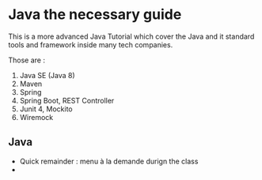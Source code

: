 # Java the necessary guide

This is a more advanced Java Tutorial which cover the Java and it standard tools and framework inside many tech companies.

Those are :

1. Java SE (Java 8)
2. Maven
3. Spring
4. Spring Boot, REST Controller
5. Junit 4, Mockito
6. Wiremock

## Java

* Quick remainder : menu à la demande durign the class
* 
